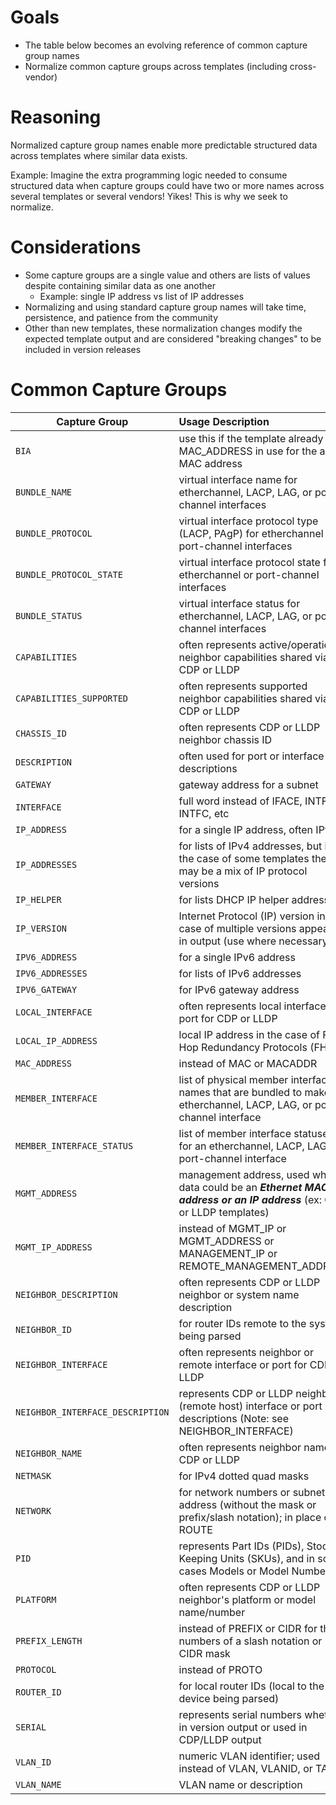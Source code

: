 # Goals

- The table below becomes an evolving reference of common capture group names
- Normalize common capture groups across templates (including cross-vendor)

# Reasoning

Normalized capture group names enable more predictable structured data across templates where similar data exists.

Example: Imagine the extra programming logic needed to consume structured data when capture groups could have two or more names across several templates or several vendors! Yikes! This is why we seek to normalize.

# Considerations

- Some capture groups are a single value and others are lists of values despite containing similar data as one another
    - Example: single IP address vs list of IP addresses
- Normalizing and using standard capture group names will take time, persistence, and patience from the community
- Other than new templates, these normalization changes modify the expected template output and are considered "breaking changes" to be included in version releases

# Common Capture Groups

| Capture Group                    | Usage Description |
|----------------------------------|:------------------|
| `BIA`                            | use this if the template already has MAC_ADDRESS in use for the active MAC address |
| `BUNDLE_NAME`                    | virtual interface name for etherchannel, LACP, LAG, or port-channel interfaces |
| `BUNDLE_PROTOCOL`                | virtual interface protocol type (LACP, PAgP) for etherchannel or port-channel interfaces |
| `BUNDLE_PROTOCOL_STATE`          | virtual interface protocol state for etherchannel or port-channel interfaces |
| `BUNDLE_STATUS`                  | virtual interface status for etherchannel, LACP, LAG, or port-channel interfaces |
| `CAPABILITIES`                   | often represents active/operational neighbor capabilities shared via CDP or LLDP |
| `CAPABILITIES_SUPPORTED`         | often represents supported neighbor capabilities shared via CDP or LLDP |
| `CHASSIS_ID`                     | often represents CDP or LLDP neighbor chassis ID |
| `DESCRIPTION`                    | often used for port or interface descriptions |
| `GATEWAY`                        | gateway address for a subnet |
| `INTERFACE`                      | full word instead of IFACE, INTF, INTFC, etc |
| `IP_ADDRESS`                     | for a single IP address, often IPv4 |
| `IP_ADDRESSES`                   | for lists of IPv4 addresses, but in the case of some templates there may be a mix of IP protocol versions |
| `IP_HELPER`                      | for lists DHCP IP helper addresses |
| `IP_VERSION`                     | Internet Protocol (IP) version in the case of multiple versions appearing in output (use where necessary) |
| `IPV6_ADDRESS`                   | for a single IPv6 address |
| `IPV6_ADDRESSES`                 | for lists of IPv6 addresses |
| `IPV6_GATEWAY`                   | for IPv6 gateway address |
| `LOCAL_INTERFACE`                | often represents local interface or port for CDP or LLDP |
| `LOCAL_IP_ADDRESS`               | local IP address in the case of First Hop Redundancy Protocols (FHRP) |
| `MAC_ADDRESS`                    | instead of MAC or MACADDR |
| `MEMBER_INTERFACE`               | list of physical member interface names that are bundled to make an etherchannel, LACP, LAG, or port-channel interface |
| `MEMBER_INTERFACE_STATUS`        | list of member interface statuses for an etherchannel, LACP, LAG, or port-channel interface |
| `MGMT_ADDRESS`                   | management address, used when data could be an ***Ethernet MAC address or an IP address*** (ex: CDP or LLDP templates) |
| `MGMT_IP_ADDRESS`                | instead of MGMT_IP or MGMT_ADDRESS or MANAGEMENT_IP or REMOTE_MANAGEMENT_ADDRESS |
| `NEIGHBOR_DESCRIPTION`           | often represents CDP or LLDP neighbor or system name description |
| `NEIGHBOR_ID`                    | for router IDs remote to the system being parsed |
| `NEIGHBOR_INTERFACE`             | often represents neighbor or remote interface or port for CDP or LLDP |
| `NEIGHBOR_INTERFACE_DESCRIPTION` | represents CDP or LLDP neighbor (remote host) interface or port descriptions (Note: see NEIGHBOR_INTERFACE) |
| `NEIGHBOR_NAME`                  | often represents neighbor name for CDP or LLDP |
| `NETMASK`                        | for IPv4 dotted quad masks |
| `NETWORK`                        | for network numbers or subnet address (without the mask or prefix/slash notation); in place of ROUTE |
| `PID`                            | represents Part IDs (PIDs), Stock Keeping Units (SKUs), and in some cases Models or Model Numbers
| `PLATFORM`                       | often represents CDP or LLDP neighbor's platform or model name/number |
| `PREFIX_LENGTH`                  | instead of PREFIX or CIDR for the numbers of a slash notation or CIDR mask |
| `PROTOCOL`                       | instead of PROTO |
| `ROUTER_ID`                      | for local router IDs (local to the device being parsed) |
| `SERIAL`                         | represents serial numbers whether in version output or used in CDP/LLDP output |
| `VLAN_ID`                        | numeric VLAN identifier; used instead of VLAN, VLANID, or TAG |
| `VLAN_NAME`                      | VLAN name or description |
